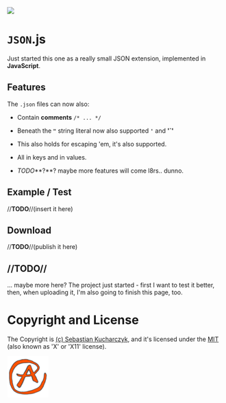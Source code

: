 <img src="https://kekse.biz/github.php?draw&override=github:json.js" />

# **`JSON`.js**
Just started this one as a really small JSON extension, implemented in **JavaScript**.

## Features
The `.json` files can now also:

* Contain **comments** `/* ... */`

* Beneath the **`"`** string literal now also supported **`'`** and **'`'**
* This also holds for escaping 'em, it's also supported.
* All in keys and in values.

* *TODO***?**? maybe more features will come l8rs.. dunno.

## Example / Test
//**TODO**//(insert it here)

## Download
//**TODO**//(publish it here)

## //**TODO**//
... maybe more here? The project just started - first I want to test it better,
then, when uploading it, I'm also going to finish this page, too.

# Copyright and License
The Copyright is [(c) Sebastian Kucharczyk](./COPYRIGHT.txt),
and it's licensed under the [MIT](./LICENSE.txt) (also known as 'X' or 'X11' license).

![kekse.biz](favicon.png)

